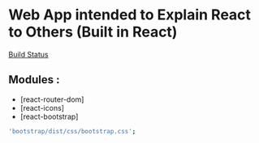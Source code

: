 # Web App intended to Explain React to Others (Built in React)
[Build Status](https://github.com/rhagee/ITReactGuide.git)
## Modules :
- [react-router-dom]
- [react-icons]
- [react-bootstrap]
```sh
'bootstrap/dist/css/bootstrap.css';
``` 
